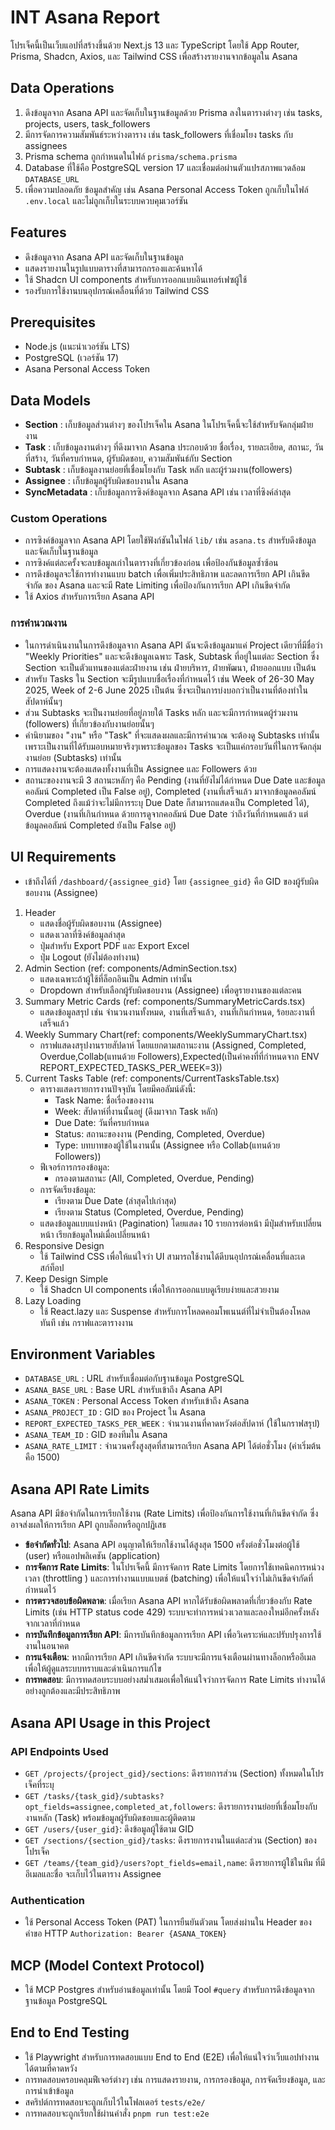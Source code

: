 # INT Asana Report
โปรเจ็คนี้เป็นเว็บแอปที่สร้างขึ้นด้วย Next.js 13 และ TypeScript โดยใช้ App Router, Prisma, Shadcn, Axios, และ Tailwind CSS เพื่อสร้างรายงานจากข้อมูลใน Asana
## Data Operations
1. ดึงข้อมูลจาก Asana API และจัดเก็บในฐานข้อมูลด้วย Prisma ลงในตารางต่างๆ เช่น tasks, projects, users, task_followers
2. มีการจัดการความสัมพันธ์ระหว่างตาราง เช่น task_followers ที่เชื่อมโยง tasks กับ assignees
3. Prisma schema ถูกกำหนดในไฟล์ `prisma/schema.prisma`
4. Database ที่ใช้คือ PostgreSQL version 17 และเชื่อมต่อผ่านตัวแปรสภาพแวดล้อม `DATABASE_URL`
5. เพื่อความปลอดภัย ข้อมูลสำคัญ เช่น Asana Personal Access Token ถูกเก็บในไฟล์ `.env.local` และไม่ถูกเก็บในระบบควบคุมเวอร์ชัน
## Features
- ดึงข้อมูลจาก Asana API และจัดเก็บในฐานข้อมูล
- แสดงรายงานในรูปแบบตารางที่สามารถกรองและค้นหาได้
- ใช้ Shadcn UI components สำหรับการออกแบบอินเทอร์เฟซผู้ใช้
- รองรับการใช้งานบนอุปกรณ์เคลื่อนที่ด้วย Tailwind CSS
## Prerequisites
- Node.js (แนะนำเวอร์ชัน LTS)
- PostgreSQL (เวอร์ชัน 17)
- Asana Personal Access Token
## Data Models
- **Section** : เก็บข้อมูลส่วนต่างๆ ของโปรเจ็คใน Asana ในโปรเจ็คนี้จะใช้สำหรับจัดกลุ่มฝ่ายงาน
- **Task** : เก็บข้อมูลงานต่างๆ ที่ดึงมาจาก Asana ประกอบด้วย ชื่อเรื่อง, รายละเอียด, สถานะ, วันที่สร้าง, วันที่ครบกำหนด, ผู้รับผิดชอบ, ความสัมพันธ์กับ Section
- **Subtask** : เก็บข้อมูลงานย่อยที่เชื่อมโยงกับ Task หลัก และผู้ร่วมงาน(followers)
- **Assignee** : เก็บข้อมูลผู้รับผิดชอบงานใน Asana
- **SyncMetadata** : เก็บข้อมูลการซิงค์ข้อมูลจาก Asana API เช่น เวลาที่ซิงค์ล่าสุด
### Custom Operations
- การซิงค์ข้อมูลจาก Asana API โดยใช้ฟังก์ชันในไฟล์ `lib/` เช่น `asana.ts` สำหรับดึงข้อมูลและจัดเก็บในฐานข้อมูล
- การซิงค์แต่ละครั้งจะลบข้อมูลเก่าในตารางที่เกี่ยวข้องก่อน เพื่อป้องกันข้อมูลซ้ำซ้อน
- การดึงข้อมูลจะใช้การทำงานแบบ batch เพื่อเพิ่มประสิทธิภาพ และลดการเรียก API เกินขีดจำกัด ของ Asana และจะมี Rate Limiting เพื่อป้องกันการเรียก API เกินขีดจำกัด
- ใช้ Axios สำหรับการเรียก Asana API
### การคำนวณงาน
- ในการดำเนินงานในการดึงข้อมูลจาก Asana API ฉันจะดึงข้อมูลมาแค่ Project เดียวที่มีชื่อว่า "Weekly Priorities" และจะดึงข้อมูลเฉพาะ Task, Subtask ที่อยู่ในแต่ละ Section ซึ่ง Section จะเป็นตัวแทนของแต่ละฝ่ายงาน เช่น ฝ่ายบริหาร, ฝ่ายพัฒนา, ฝ่ายออกแบบ เป็นต้น
- สำหรับ Tasks ใน Section จะมีรูปแบบชื่อเรื่องที่กำหนดไว้ เช่น Week of 26-30 May 2025, Week of 2-6 June 2025 เป็นต้น ซึ่งจะเป็นการบ่งบอกว่าเป็นงานที่ต้องทำในสัปดาห์นั้นๆ
- ส่วน Subtasks จะเป็นงานย่อยที่อยู่ภายใต้ Tasks หลัก และจะมีการกำหนดผู้ร่วมงาน (followers) ที่เกี่ยวข้องกับงานย่อยนั้นๆ
- คำนิยามของ "งาน" หรือ "Task" ที่จะแสดงผลและมีการคำนวณ จะต้องดู Subtasks เท่านั้น เพราะเป็นงานที่ได้รับมอบหมายจริงๆเพราะข้อมูลของ Tasks จะเป็นแค่กรอบวันที่ในการจัดกลุ่มงานย่อย (Subtasks) เท่านั้น
- การแสดงงานจะต้องแสดงทั้งงานที่เป็น Assignee และ Followers ด้วย
- สถานะของงานจะมี 3 สถานะหลักๆ คือ Pending (งานที่ยังไม่ได้กำหนด Due Date และข้อมูลคอลัมน์ Completed เป็น False อยู่), Completed (งานที่เสร็จแล้ว มาจากข้อมูลคอลัมน์ Completed ถึงแม้ว่าจะไม่มีการระบุ Due Date ก็สามารถแสดงเป็น Completed ได้), Overdue (งานที่เกินกำหนด ด้วยการดูจากคอลัมน์ Due Date ว่าถึงวันที่กำหนดแล้ว แต่ข้อมูลคอลัมน์ Completed ยังเป็น False อยู่)
## UI Requirements
- เข้าถึงได้ที่ `/dashboard/{assignee_gid}` โดย `{assignee_gid}` คือ GID ของผู้รับผิดชอบงาน (Assignee)
1. Header
   - แสดงชื่อผู้รับผิดชอบงาน (Assignee)
   - แสดงเวลาที่ซิงค์ข้อมูลล่าสุด
   - ปุ่มสำหรับ Export PDF และ Export Excel
   - ปุ่ม Logout (ยังไม่ต้องทำงาน)
2. Admin Section (ref: components/AdminSection.tsx)
   - แสดงเฉพาะถ้าผู้ใช้ที่ล็อกอินเป็น Admin เท่านั้น
   - Dropdown สำหรับเลือกผู้รับผิดชอบงาน (Assignee) เพื่อดูรายงานของแต่ละคน
3. Summary Metric Cards (ref: components/SummaryMetricCards.tsx)
   - แสดงข้อมูลสรุป เช่น จำนวนงานทั้งหมด, งานที่เสร็จแล้ว,  งานที่เกินกำหนด, ร้อยละงานที่เสร็จแล้ว
4. Weekly Summary Chart(ref: components/WeeklySummaryChart.tsx)
   - กราฟแสดงสรุปงานรายสัปดาห์ โดยแยกตามสถานะงาน (Assigned, Completed, Overdue,Collab(แทนด้วย Followers),Expected(เป็นค่าคงที่ที่กำหนดจาก ENV REPORT_EXPECTED_TASKS_PER_WEEK=3))
5. Current Tasks Table (ref: components/CurrentTasksTable.tsx)
    - ตารางแสดงรายการงานปัจจุบัน โดยมีคอลัมน์ดังนี้:
        - Task Name: ชื่อเรื่องของงาน
        - Week: สัปดาห์ที่งานนั้นอยู่ (ดึงมาจาก Task หลัก)
        - Due Date: วันที่ครบกำหนด
        - Status: สถานะของงาน (Pending, Completed, Overdue)
        - Type: บทบาทของผู้ใช้ในงานนั้น (Assignee หรือ Collab(แทนด้วย Followers))
   - ฟีเจอร์การกรองข้อมูล:
        - กรองตามสถานะ (All, Completed, Overdue, Pending)
    - การจัดเรียงข้อมูล:
        - เรียงตาม Due Date (ล่าสุดไปเก่าสุด)
        - เรียงตาม Status (Completed, Overdue, Pending)
    - แสดงข้อมูลแบบแบ่งหน้า (Pagination) โดยแสดง 10 รายการต่อหน้า มีปุ่มสำหรับเปลี่ยนหน้า เรียกข้อมูลใหม่เมื่อเปลี่ยนหน้า
6. Responsive Design
   - ใช้ Tailwind CSS เพื่อให้แน่ใจว่า UI สามารถใช้งานได้ดีบนอุปกรณ์เคลื่อนที่และเดสก์ท็อป
7. Keep Design Simple
   - ใช้ Shadcn UI components เพื่อให้การออกแบบดูเรียบง่ายและสวยงาม
8. Lazy Loading
   - ใช้ React.lazy และ Suspense สำหรับการโหลดคอมโพเนนต์ที่ไม่จำเป็นต้องโหลดทันที เช่น กราฟและตารางงาน
## Environment Variables
- `DATABASE_URL` : URL สำหรับเชื่อมต่อกับฐานข้อมูล PostgreSQL
- `ASANA_BASE_URL` : Base URL สำหรับเข้าถึง Asana API
- `ASANA_TOKEN` : Personal Access Token สำหรับเข้าถึง Asana
- `ASANA_PROJECT_ID` : GID ของ Project ใน Asana
- `REPORT_EXPECTED_TASKS_PER_WEEK` : จำนวนงานที่คาดหวังต่อสัปดาห์ (ใช้ในกราฟสรุป)
- `ASANA_TEAM_ID` : GID ของทีมใน Asana
- `ASANA_RATE_LIMIT` : จำนวนครั้งสูงสุดที่สามารถเรียก Asana API ได้ต่อชั่วโมง (ค่าเริ่มต้นคือ 1500)

## Asana API Rate Limits
Asana API มีข้อจำกัดในการเรียกใช้งาน (Rate Limits) เพื่อป้องกันการใช้งานที่เกินขีดจำกัด ซึ่งอาจส่งผลให้การเรียก API ถูกบล็อกหรือถูกปฏิเสธ
- **ข้อจำกัดทั่วไป**: Asana API อนุญาตให้เรียกใช้งานได้สูงสุด 1500 ครั้งต่อชั่วโมงต่อผู้ใช้ (user) หรือแอปพลิเคชัน (application)
- **การจัดการ Rate Limits**: ในโปรเจ็คนี้ มีการจัดการ Rate Limits โดยการใช้เทคนิคการหน่วงเวลา (throttling    ) และการทำงานแบบแบตช์ (batching) เพื่อให้แน่ใจว่าไม่เกินขีดจำกัดที่กำหนดไว้
- **การตรวจสอบข้อผิดพลาด**: เมื่อเรียก Asana API หากได้รับข้อผิดพลาดที่เกี่ยวข้องกับ Rate Limits (เช่น HTTP status code 429) ระบบจะทำการหน่วงเวลาและลองใหม่อีกครั้งหลังจากเวลาที่กำหนด
- **การบันทึกข้อมูลการเรียก API**: มีการบันทึกข้อมูลการเรียก API เพื่อวิเคราะห์และปรับปรุงการใช้งานในอนาคต
- **การแจ้งเตือน**: หากมีการเรียก API เกินขีดจำกัด ระบบจะมีการแจ้งเตือนผ่านทางล็อกหรืออีเมล เพื่อให้ผู้ดูแลระบบทราบและดำเนินการแก้ไข
- **การทดสอบ**: มีการทดสอบระบบอย่างสม่ำเสมอเพื่อให้แน่ใจว่าการจัดการ Rate Limits ทำงานได้อย่างถูกต้องและมีประสิทธิภาพ

## Asana API Usage in this Project
### API Endpoints Used
- `GET /projects/{project_gid}/sections`: ดึงรายการส่วน (Section) ทั้งหมดในโปรเจ็คที่ระบุ
- `GET /tasks/{task_gid}/subtasks?opt_fields=assignee,completed_at,followers`: ดึงรายการงานย่อยที่เชื่อมโยงกับงานหลัก (Task) พร้อมข้อมูลผู้รับผิดชอบและผู้ติดตาม
- `GET /users/{user_gid}`: ดึงข้อมูลผู้ใช้ตาม GID
- `GET /sections/{section_gid}/tasks`: ดึงรายการงานในแต่ละส่วน (Section) ของโปรเจ็ค
- `GET /teams/{team_gid}/users?opt_fields=email,name`: ดึงรายการผู้ใช้ในทีม ที่มีอีเมลและชื่อ จะเก็บไว้ในตาราง Assignee
### Authentication
- ใช้ Personal Access Token (PAT) ในการยืนยันตัวตน โดยส่งผ่านใน Header ของคำขอ HTTP `Authorization: Bearer {ASANA_TOKEN}`

## MCP (Model Context Protocol)
- ใช้ MCP Postgres สำหรับอ่านข้อมูลเท่านั้น โดยมี Tool `#query` สำหรับการดึงข้อมูลจากฐานข้อมูล PostgreSQL

## End to End Testing
- ใช้ Playwright สำหรับการทดสอบแบบ End to End (E2E) เพื่อให้แน่ใจว่าเว็บแอปทำงานได้ตามที่คาดหวัง
- การทดสอบครอบคลุมฟีเจอร์ต่างๆ เช่น การแสดงรายงาน, การกรองข้อมูล, การจัดเรียงข้อมูล, และการนำเข้าข้อมูล
- สคริปต์การทดสอบจะถูกเก็บไว้ในโฟลเดอร์ `tests/e2e/`
- การทดสอบจะถูกเรียกใช้ผ่านคำสั่ง `pnpm run test:e2e`